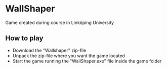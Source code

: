 # WallShaper
Game created during course in Linköping University

## How to play
- Download the "Wallshaper" zip-file
- Unpack the zip-file where you want the game located
- Start the game running the "WallShaper.exe" file inside the game folder
